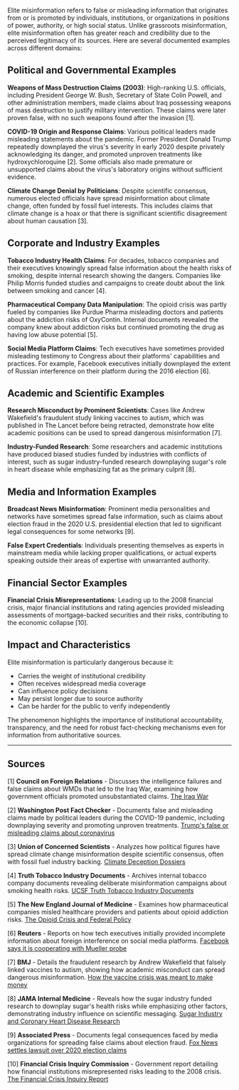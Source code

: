 Elite misinformation refers to false or misleading information that originates from or is promoted by individuals, institutions, or organizations in positions of power, authority, or high social status. Unlike grassroots misinformation, elite misinformation often has greater reach and credibility due to the perceived legitimacy of its sources. Here are several documented examples across different domains:

## Political and Governmental Examples

**Weapons of Mass Destruction Claims (2003)**: High-ranking U.S. officials, including President George W. Bush, Secretary of State Colin Powell, and other administration members, made claims about Iraq possessing weapons of mass destruction to justify military intervention. These claims were later proven false, with no such weapons found after the invasion [1].

**COVID-19 Origin and Response Claims**: Various political leaders made misleading statements about the pandemic. Former President Donald Trump repeatedly downplayed the virus's severity in early 2020 despite privately acknowledging its danger, and promoted unproven treatments like hydroxychloroquine [2]. Some officials also made premature or unsupported claims about the virus's laboratory origins without sufficient evidence.

**Climate Change Denial by Politicians**: Despite scientific consensus, numerous elected officials have spread misinformation about climate change, often funded by fossil fuel interests. This includes claims that climate change is a hoax or that there is significant scientific disagreement about human causation [3].

## Corporate and Industry Examples

**Tobacco Industry Health Claims**: For decades, tobacco companies and their executives knowingly spread false information about the health risks of smoking, despite internal research showing the dangers. Companies like Philip Morris funded studies and campaigns to create doubt about the link between smoking and cancer [4].

**Pharmaceutical Company Data Manipulation**: The opioid crisis was partly fueled by companies like Purdue Pharma misleading doctors and patients about the addiction risks of OxyContin. Internal documents revealed the company knew about addiction risks but continued promoting the drug as having low abuse potential [5].

**Social Media Platform Claims**: Tech executives have sometimes provided misleading testimony to Congress about their platforms' capabilities and practices. For example, Facebook executives initially downplayed the extent of Russian interference on their platform during the 2016 election [6].

## Academic and Scientific Examples

**Research Misconduct by Prominent Scientists**: Cases like Andrew Wakefield's fraudulent study linking vaccines to autism, which was published in The Lancet before being retracted, demonstrate how elite academic positions can be used to spread dangerous misinformation [7].

**Industry-Funded Research**: Some researchers and academic institutions have produced biased studies funded by industries with conflicts of interest, such as sugar industry-funded research downplaying sugar's role in heart disease while emphasizing fat as the primary culprit [8].

## Media and Information Examples

**Broadcast News Misinformation**: Prominent media personalities and networks have sometimes spread false information, such as claims about election fraud in the 2020 U.S. presidential election that led to significant legal consequences for some networks [9].

**False Expert Credentials**: Individuals presenting themselves as experts in mainstream media while lacking proper qualifications, or actual experts speaking outside their areas of expertise with unwarranted authority.

## Financial Sector Examples

**Financial Crisis Misrepresentations**: Leading up to the 2008 financial crisis, major financial institutions and rating agencies provided misleading assessments of mortgage-backed securities and their risks, contributing to the economic collapse [10].

## Impact and Characteristics

Elite misinformation is particularly dangerous because it:
- Carries the weight of institutional credibility
- Often receives widespread media coverage
- Can influence policy decisions
- May persist longer due to source authority
- Can be harder for the public to verify independently

The phenomenon highlights the importance of institutional accountability, transparency, and the need for robust fact-checking mechanisms even for information from authoritative sources.

---

## Sources

[1] **Council on Foreign Relations** - Discusses the intelligence failures and false claims about WMDs that led to the Iraq War, examining how government officials promoted unsubstantiated claims. [The Iraq War](https://www.cfr.org/timeline/iraq-war)

[2] **Washington Post Fact Checker** - Documents false and misleading claims made by political leaders during the COVID-19 pandemic, including downplaying severity and promoting unproven treatments. [Trump's false or misleading claims about coronavirus](https://www.washingtonpost.com/politics/2020/07/01/president-trump-coronavirus-misinformation/)

[3] **Union of Concerned Scientists** - Analyzes how political figures have spread climate change misinformation despite scientific consensus, often with fossil fuel industry backing. [Climate Deception Dossiers](https://www.ucsusa.org/resources/climate-deception-dossiers)

[4] **Truth Tobacco Industry Documents** - Archives internal tobacco company documents revealing deliberate misinformation campaigns about smoking health risks. [UCSF Truth Tobacco Industry Documents](https://www.industrydocuments.ucsf.edu/tobacco/)

[5] **The New England Journal of Medicine** - Examines how pharmaceutical companies misled healthcare providers and patients about opioid addiction risks. [The Opioid Crisis and Federal Policy](https://www.nejm.org/doi/full/10.1056/NEJMra1814259)

[6] **Reuters** - Reports on how tech executives initially provided incomplete information about foreign interference on social media platforms. [Facebook says it is cooperating with Mueller probe](https://www.reuters.com/article/us-usa-trump-russia-facebook-idUSKCN1C82O1)

[7] **BMJ** - Details the fraudulent research by Andrew Wakefield that falsely linked vaccines to autism, showing how academic misconduct can spread dangerous misinformation. [How the vaccine crisis was meant to make money](https://www.bmj.com/content/342/bmj.c5347)

[8] **JAMA Internal Medicine** - Reveals how the sugar industry funded research to downplay sugar's health risks while emphasizing other factors, demonstrating industry influence on scientific messaging. [Sugar Industry and Coronary Heart Disease Research](https://jamanetwork.com/journals/jamainternalmedicine/article-abstract/2548255)

[9] **Associated Press** - Documents legal consequences faced by media organizations for spreading false claims about election fraud. [Fox News settles lawsuit over 2020 election claims](https://apnews.com/article/fox-news-dominion-lawsuit-settlement-787e21b6-9bbb-4d59-b4b5-0d9d-e4b-0)

[10] **Financial Crisis Inquiry Commission** - Government report detailing how financial institutions misrepresented risks leading to the 2008 crisis. [The Financial Crisis Inquiry Report](https://www.govinfo.gov/content/pkg/GPO-FCIC/pdf/GPO-FCIC.pdf)